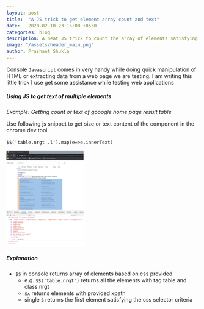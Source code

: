 ```yaml
---
layout: post
title:  "A JS trick to get element array count and text"
date:   2020-02-10 23:15:00 +0530
categories: blog
description: A neat JS trick to count the array of elements satisfying a css selector. Usefull in cases where one wants to check text options in a dropdown for example.
image: "/assets/header_main.png"  
author: Prashant Shukla
---
```


Console `Javascript` comes in very handy while doing quick manipulation of HTML or extracting data from a web page we are testing. I am writing this little trick I use get some assistance while testing web applications

##### Using JS to get text of multiple elements

_Example: Getting count or text of gooogle home page result table_

Use following js snippet to get size or text content of the component in the chrome dev tool

`$$('table.nrgt .l').map(e=>e.innerText)`

<a href="/assets/img/blog-images/google-table-result.png" data-lightbox="js-example-1">
    <img src="/assets/img/blog-images/google-table-result.png" alt="Example of element count on Google" style="width:40%">
<a>

##### Explanation

* `$$` in console returns array of elements based on css provided
  * e.g. `$$('table.nrgt')` returns all the elements with tag table and class nrgt
  * `$x` returns elements with provided xpath
  * single `$` returns the first element satisfying the css selector criteria
